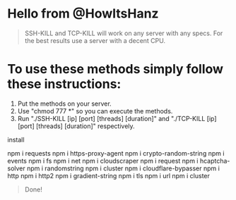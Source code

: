 # Hello from @HowItsHanz

> SSH-KILL and TCP-KILL will work on any server with any specs.
> For the best results use a server with a decent CPU.

# To use these methods simply follow these instructions:

1. Put the methods on your server.
2. Use "chmod 777 *" so you can execute the methods.
3. Run "./SSH-KILL [ip] [port] [threads] [duration]" and "./TCP-KILL [ip] [port] [threads] [duration]" respectively.

install

npm i requests
npm i https-proxy-agent
npm i crypto-random-string
npm i events
npm i fs
npm i net
npm i cloudscraper
npm i request
npm i hcaptcha-solver
npm i randomstring
npm i cluster
npm i cloudflare-bypasser
npm i http
npm i http2
npm i gradient-string
npm i tls
npm i url
npm i cluster

> Done!
